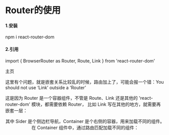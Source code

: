 # Router的使用
#### 1.安装
npm i react-router-dom
#### 2.引用
import { BrowserRouter as Router, Route, Link } from 'react-router-dom'

<Router>
    <Route path="/" component={Home}/>
    <Route path="/news" component={News}/>
</Router>

<Link to="/">主页</Link>

这里有个问题，就是嵌套关系比较乱的时候，路由加上了，可能会报一个错：You should not use ‘Link’ outside a ‘Router’

这是因为 Router 是一个容器组件，不管是 Route、Link 还是其他的 'react-router-dom' 模块，都需要依赖 Router， 比如 Link 写在其他的地方，就需要再嵌套一层：

<Header />
<Router>
    <Sider />
</Router>
<Container />

其中 Sider 是个侧边栏导航，Container 是个右侧的容器，用来加载不同的组件。在 Container 组件中，通过路由匹配加载不同的组件：

<Router>
    <Route path="/" component={Home}/>
</Router>


